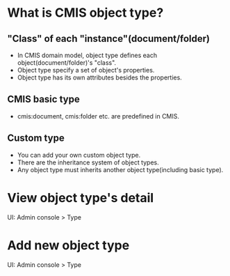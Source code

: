 # What is CMIS object type?
## "Class" of each "instance"(document/folder)
- In CMIS domain model, object type defines each object(document/folder)'s "class".
- Object type specify a set of object's properties.
- Object type has its own attributes besides the properties.

## CMIS basic type
- cmis:document, cmis:folder etc. are predefined in CMIS.

## Custom type
- You can add your own custom object type.
- There are the inheritance system of object types.
- Any object type must inherits another object type(including basic type).

# View object type's detail
UI: Admin console > Type

# Add new object type
UI: Admin console > Type